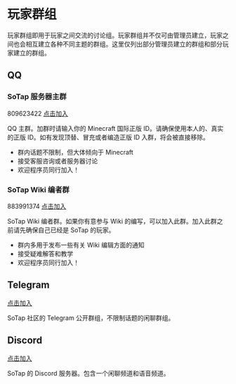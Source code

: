 # 玩家群组

玩家群组即用于玩家之间交流的讨论组。玩家群组并不仅可由管理员建立，玩家之间也会相互建立各种不同主题的群组。这里仅列出部分管理员建立的群组和部分玩家建立的群组。

## QQ

### SoTap 服务器主群

809623422 [点击加入](https://shang.qq.com/wpa/qunwpa?idkey=b2668c62484e3d5c400131ae4a688088113dbc1b5b63b18a4bb75749edac99e7)

QQ 主群。加群时请输入你的 Minecraft 国际正版 ID。请确保使用本人的、真实的正版 ID。如有发现顶替、冒充或者编造正版 ID 入群，将会被直接移除。

- 群内话题不限制，但大体倾向于 Minecraft
- 接受客服咨询或者服务器讨论
- 欢迎程序员同行加入！

### SoTap Wiki 编者群

883991374 [点击加入](https://qm.qq.com/cgi-bin/qm/qr?k=7L5kDxERjHyNsusXaiY2kfN0lgWYPNhj&jump_from=webapi)

SoTap Wiki 编者群。如果你有意参与 Wiki 的编写，可以加入此群。加入此群之前请先确保自己已经是 SoTap 的玩家。

- 群内多用于发布一些有关 Wiki 编辑方面的通知
- 接受疑难解答和教学
- 欢迎程序员同行加入！

## Telegram

[点击加入](https://t.me/sotap_windfall)

SoTap 社区的 Telegram 公开群组，不限制话题的闲聊群组。

## Discord

[点击加入](https://discord.gg/WfEbx6D)

SoTap 的 Discord 服务器。包含一个闲聊频道和语音频道。
